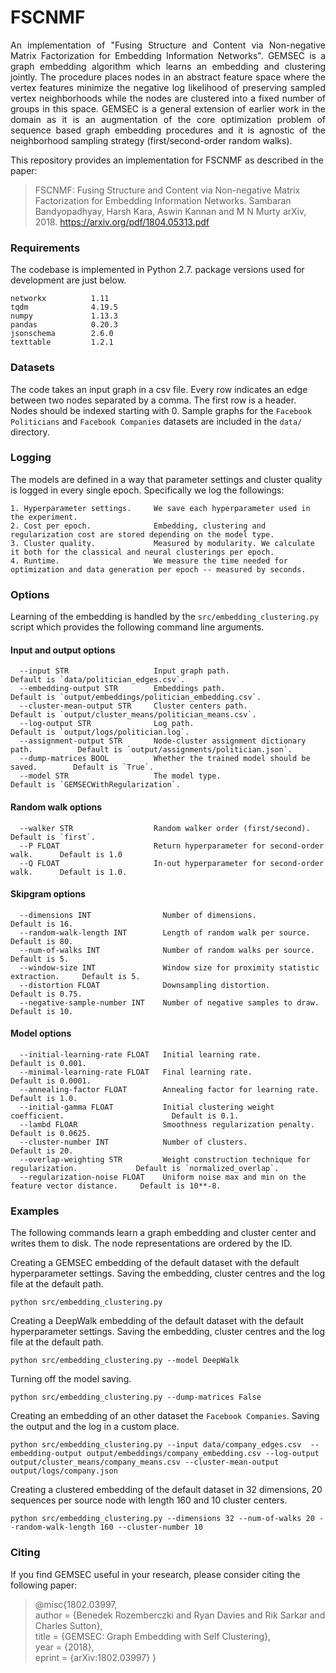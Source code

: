 FSCNMF
============================================
<p align="justify">
An implementation of "Fusing Structure and Content via Non-negative Matrix Factorization for Embedding Information Networks". GEMSEC is a graph embedding algorithm which learns an embedding and clustering jointly. The procedure places nodes in an abstract feature space where the vertex features minimize the negative log likelihood of preserving sampled vertex neighborhoods while the nodes are clustered into a fixed number of groups in this space. GEMSEC is a general extension of earlier work in the domain as it is an augmentation of the core optimization problem of sequence based graph embedding procedures and it is agnostic of the neighborhood sampling strategy (first/second-order random walks).

This repository provides an implementation for FSCNMF as described in the paper:
> FSCNMF: Fusing Structure and Content via Non-negative Matrix Factorization for Embedding Information Networks.
> Sambaran Bandyopadhyay, Harsh Kara, Aswin Kannan and M N Murty
> arXiv, 2018.
>https://arxiv.org/pdf/1804.05313.pdf


### Requirements

The codebase is implemented in Python 2.7.
package versions used for development are just below.
```
networkx          1.11
tqdm              4.19.5
numpy             1.13.3
pandas            0.20.3
jsonschema        2.6.0
texttable         1.2.1
```

### Datasets

The code takes an input graph in a csv file. Every row indicates an edge between two nodes separated by a comma. The first row is a header. Nodes should be indexed starting with 0. Sample graphs for the `Facebook Politicians` and `Facebook Companies` datasets are included in the  `data/` directory.

### Logging

The models are defined in a way that parameter settings and cluster quality is logged in every single epoch. Specifically we log the followings:

```
1. Hyperparameter settings.     We save each hyperparameter used in the experiment.
2. Cost per epoch.              Embedding, clustering and regularization cost are stored depending on the model type.
3. Cluster quality.             Measured by modularity. We calculate it both for the classical and neural clusterings per epoch.
4. Runtime.                     We measure the time needed for optimization and data generation per epoch -- measured by seconds.
```

### Options

Learning of the embedding is handled by the `src/embedding_clustering.py` script which provides the following command line arguments.

#### Input and output options

```
  --input STR                   Input graph path.                                 Default is `data/politician_edges.csv`.
  --embedding-output STR        Embeddings path.                                  Default is `output/embeddings/politician_embedding.csv`.
  --cluster-mean-output STR     Cluster centers path.                             Default is `output/cluster_means/politician_means.csv`.
  --log-output STR              Log path.                                         Default is `output/logs/politician.log`.
  --assignment-output STR       Node-cluster assignment dictionary path.          Default is `output/assignments/politician.json`.
  --dump-matrices BOOL          Whether the trained model should be saved.        Default is `True`.
  --model STR                   The model type.                                   Default is `GEMSECWithRegularization`.
```


#### Random walk options

```
  --walker STR                  Random walker order (first/second).               Default is `first`.
  --P FLOAT                     Return hyperparameter for second-order walk.      Default is 1.0
  --Q FLOAT                     In-out hyperparameter for second-order walk.      Default is 1.0.
```

#### Skipgram options

```
  --dimensions INT                Number of dimensions.                               Default is 16.
  --random-walk-length INT        Length of random walk per source.                   Default is 80.
  --num-of-walks INT              Number of random walks per source.                  Default is 5.
  --window-size INT               Window size for proximity statistic extraction.     Default is 5.
  --distortion FLOAT              Downsampling distortion.                            Default is 0.75.
  --negative-sample-number INT    Number of negative samples to draw.                 Default is 10.
```

#### Model options

```
  --initial-learning-rate FLOAT   Initial learning rate.                                        Default is 0.001.
  --minimal-learning-rate FLOAT   Final learning rate.                                          Default is 0.0001.
  --annealing-factor FLOAT        Annealing factor for learning rate.                           Default is 1.0.
  --initial-gamma FLOAT           Initial clustering weight coefficient.                        Default is 0.1.
  --lambd FLOAR                   Smoothness regularization penalty.                            Default is 0.0625.
  --cluster-number INT            Number of clusters.                                           Default is 20.
  --overlap-weighting STR         Weight construction technique for regularization.             Default is `normalized_overlap`.
  --regularization-noise FLOAT    Uniform noise max and min on the feature vector distance.     Default is 10**-8.
```

### Examples

The following commands learn a graph embedding and cluster center and writes them to disk. The node representations are ordered by the ID.

Creating a GEMSEC embedding of the default dataset with the default hyperparameter settings. Saving the embedding, cluster centres and the log file at the default path.

```
python src/embedding_clustering.py
```
Creating a DeepWalk embedding of the default dataset with the default hyperparameter settings. Saving the embedding, cluster centres and the log file at the default path.

```
python src/embedding_clustering.py --model DeepWalk
```

Turning off the model saving.

```
python src/embedding_clustering.py --dump-matrices False
```

Creating an embedding of an other dataset the `Facebook Companies`. Saving the output and the log in a custom place.

```
python src/embedding_clustering.py --input data/company_edges.csv  --embedding-output output/embeddings/company_embedding.csv --log-output output/cluster_means/company_means.csv --cluster-mean-output output/logs/company.json
```

Creating a clustered embedding of the default dataset in 32 dimensions, 20 sequences per source node with length 160 and 10 cluster centers.

```
python src/embedding_clustering.py --dimensions 32 --num-of-walks 20 --random-walk-length 160 --cluster-number 10
```

### Citing

If you find GEMSEC useful in your research, please consider citing the following paper:

>@misc{1802.03997,    
       author = {Benedek Rozemberczki and Ryan Davies and Rik Sarkar and Charles Sutton},    
       title = {GEMSEC: Graph Embedding with Self Clustering},   
       year = {2018},    
       eprint = {arXiv:1802.03997}
       }

